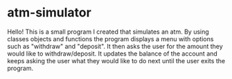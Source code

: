 # atm-simulator
Hello!
This is a small program I created that simulates an atm. By using classes objects and functions the program displays a menu with options such as "withdraw" and "deposit". It then asks the user for the amount they would like to withdraw/deposit. It updates the balance of the account and keeps asking the user what they would like to do next until the user exits the program.
